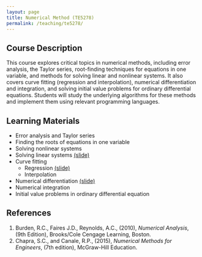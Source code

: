 ```yaml
---
layout: page
title: Numerical Method (TE5278)
permalink: /teaching/te5278/
--- 
```


## Course Description
This course explores critical topics in numerical methods, including error analysis, the Taylor series, root-finding techniques for equations in one variable, and methods for solving linear and nonlinear systems. It also covers curve fitting (regression and interpolation), numerical differentiation and integration, and solving initial value problems for ordinary differential equations. Students will study the underlying algorithms for these methods and implement them using relevant programming languages.

## Learning Materials

* Error analysis and Taylor series
* Finding the roots of equations in one variable
* Solving nonlinear systems 
* Solving linear systems [(slide)](/teaching/te5278/lecture4.pdf)
* Curve fitting
  * Regression [(slide)](/teaching/te5278/lecture5.pdf)
  * Interpolation
* Numerical differentiation [(slide)](/teaching/te5278/lecture7.pdf)
* Numerical integration
* Initial value problems in ordinary differential equation

## References

1. Burden, R.C., Faires J.D., Reynolds, A.C., (2010), *Numerical Analysis*, (9th Edition), Brooks/Cole Cengage Learning, Boston.
1. Chapra, S.C., and Canale, R.P., (2015), *Numerical Methods for Engineers*, (7th edition), McGraw-Hill Education.
